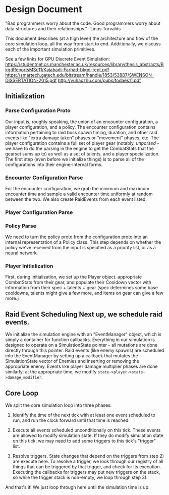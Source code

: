 # Design Document

"Bad programmers worry about the code. Good programmers worry about data
structures and their relationships."- Linus Torvalds

This document describes (at a high level) the architecture and flow of the core
simulation loop, all the way from start to end. Additionally, we discuss each of
the important simulation primitives.

See a few links for GPU Discrete Event Simulation:
https://studentnet.cs.manchester.ac.uk/resources/library/thesis_abstracts/BkgdReportsMSc11/Kajabadi-Farhad-bkgd-rept.pdf
https://smartech.gatech.edu/bitstream/handle/1853/53887/SWENSON-DISSERTATION-2015.pdf
http://yuhaozhu.com/pubs/todaes11.pdf

## Initialization

### Parse Configuration Proto

Our input is, roughly speaking, the union of an
encounter configuration, a player configuration, and a policy. The encounter
configuration contains information pertaining to raid boss spawn timing,
duration, and other raid events like "extra damage taken" phases or "movement"
phases, etc. The player configuration contains a full set of player gear
(notably, *unparsed* - we have to do the parsing in the engine to get the
CombatStats that the gearset sums up to) as well as a set of talents, and a
player specialization.  The first step (even before we initialize things) is to
parse all of the configurations into their engine-internal forms.

### Encounter Configuration Parse

For the encounter configuration, we grab the
minimum and maximum encounter time and sample a valid encounter time uniformly
at random between the two. We also create RaidEvents from each event listed.

### Player Configuration Parse

### Policy Parse
We need to turn the policy proto from the configuration proto into an internal
representation of a Policy class. This step depends on whether the policy we've
received from the input is specified as a priority list, or as a neural network.

### Player Initialization

First, during initialization, we set up the Player
object.  appropriate CombatStats from their gear, and populate their Cooldown
vector with information from their spec + talents + gear (spec determines some
base cooldowns, talents might give a few more, and items on gear can give a few
more.)

## Raid Event Scheduling Next up, we schedule raid events.

We initialize the simulation engine with an "EventManager" object, which is
simply a container for function callbacks. Everything in our simulation is
designed to operate on a SimulationState pointer - all mutations are done
directly through this pointer. Raid events (like enemy spawns) are scheduled
into the EventManager by setting up a callback that mutates the SimulationState
vector of Enemies and inserting or removing the appropriate enemy. Events like
player damage multiplier phases are done similarly: at the appropriate time, we
modify `state->player->stats->damage_modifier`.


## Core Loop

We split the core simulation loop into three phases:
1) Identify the time of the next tick with at least one event scheduled to run,
and run the clock forward until that time is reached.

2) Execute all events scheduled unconditionally on this tick. These events are
allowed to modify simulation state. If they do modify simulation state on this
tick, we may need to add some triggers to this tick's "trigger" list.

3) Resolve triggers. State changes that depend on the triggers from step 2) are
execute here. To resolve a trigger, we look through our registry of all things
that can be triggered by that trigger, and check for its execution. Executing
the callbacks for triggers may put new triggers on the stack, so while the
trigger stack is non-empty, we loop through step 3).

And that's it! We just loop through here until the simulation time is up.
